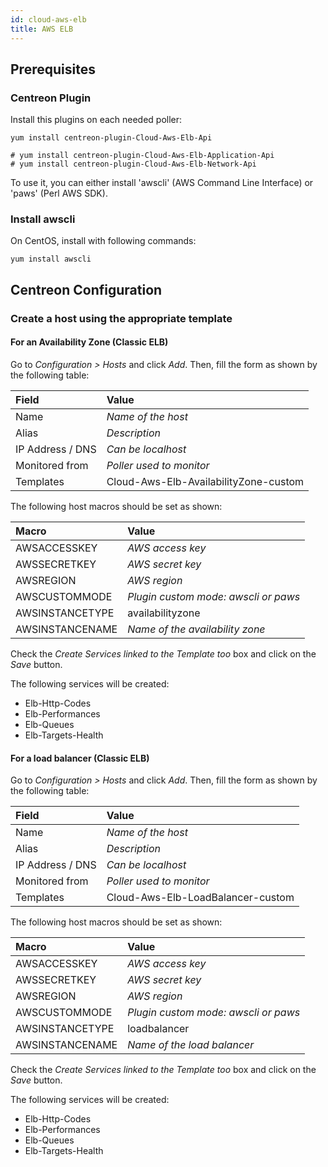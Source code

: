 ```yaml
---
id: cloud-aws-elb
title: AWS ELB
---
```


## Prerequisites

### Centreon Plugin

Install this plugins on each needed poller:

``` shell
yum install centreon-plugin-Cloud-Aws-Elb-Api
```
    # yum install centreon-plugin-Cloud-Aws-Elb-Application-Api
    # yum install centreon-plugin-Cloud-Aws-Elb-Network-Api

To use it, you can either install 'awscli' (AWS Command Line Interface) or
'paws' (Perl AWS SDK).

### Install awscli

On CentOS, install with following commands:

``` shell
yum install awscli
```

## Centreon Configuration

### Create a host using the appropriate template

#### For an Availability Zone (Classic ELB)

Go to *Configuration \> Hosts* and click *Add*. Then, fill the form as shown by
the following table:

| Field            | Value                                 |
| :--------------- | :------------------------------------ |
| Name             | *Name of the host*                    |
| Alias            | *Description*                         |
| IP Address / DNS | *Can be localhost*                    |
| Monitored from   | *Poller used to monitor*              |
| Templates        | Cloud-Aws-Elb-AvailabilityZone-custom |

The following host macros should be set as shown:

| Macro           | Value                                |
| :-------------- | :----------------------------------- |
| AWSACCESSKEY    | *AWS access key*                     |
| AWSSECRETKEY    | *AWS secret key*                     |
| AWSREGION       | *AWS region*                         |
| AWSCUSTOMMODE   | *Plugin custom mode: awscli or paws* |
| AWSINSTANCETYPE | availabilityzone                     |
| AWSINSTANCENAME | *Name of the availability zone*      |

Check the *Create Services linked to the Template too* box and click on the
*Save* button.

The following services will be created:

  - Elb-Http-Codes
  - Elb-Performances
  - Elb-Queues
  - Elb-Targets-Health

#### For a load balancer (Classic ELB)

Go to *Configuration \> Hosts* and click *Add*. Then, fill the form as shown by
the following table:

| Field            | Value                             |
| :--------------- | :-------------------------------- |
| Name             | *Name of the host*                |
| Alias            | *Description*                     |
| IP Address / DNS | *Can be localhost*                |
| Monitored from   | *Poller used to monitor*          |
| Templates        | Cloud-Aws-Elb-LoadBalancer-custom |

The following host macros should be set as shown:

| Macro           | Value                                |
| :-------------- | :----------------------------------- |
| AWSACCESSKEY    | *AWS access key*                     |
| AWSSECRETKEY    | *AWS secret key*                     |
| AWSREGION       | *AWS region*                         |
| AWSCUSTOMMODE   | *Plugin custom mode: awscli or paws* |
| AWSINSTANCETYPE | loadbalancer                         |
| AWSINSTANCENAME | *Name of the load balancer*          |

Check the *Create Services linked to the Template too* box and click on the
*Save* button.

The following services will be created:

  - Elb-Http-Codes
  - Elb-Performances
  - Elb-Queues
  - Elb-Targets-Health
